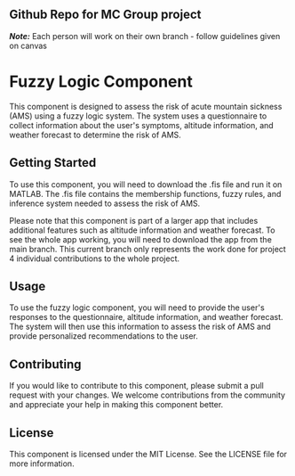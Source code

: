 ## Github Repo for MC Group project

***Note:*** Each person will work on their own branch - follow guidelines given on canvas

# Fuzzy Logic Component

This component is designed to assess the risk of acute mountain sickness (AMS) using a fuzzy logic system. The system uses a questionnaire to collect information about the user's symptoms, altitude information, and weather forecast to determine the risk of AMS.

## Getting Started

To use this component, you will need to download the .fis file and run it on MATLAB. The .fis file contains the membership functions, fuzzy rules, and inference system needed to assess the risk of AMS.

Please note that this component is part of a larger app that includes additional features such as altitude information and weather forecast. To see the whole app working, you will need to download the app from the main branch. This current branch only represents the work done for project 4 individual contributions to the whole project.

## Usage

To use the fuzzy logic component, you will need to provide the user's responses to the questionnaire, altitude information, and weather forecast. The system will then use this information to assess the risk of AMS and provide personalized recommendations to the user.

## Contributing

If you would like to contribute to this component, please submit a pull request with your changes. We welcome contributions from the community and appreciate your help in making this component better.

## License

This component is licensed under the MIT License. See the LICENSE file for more information.
